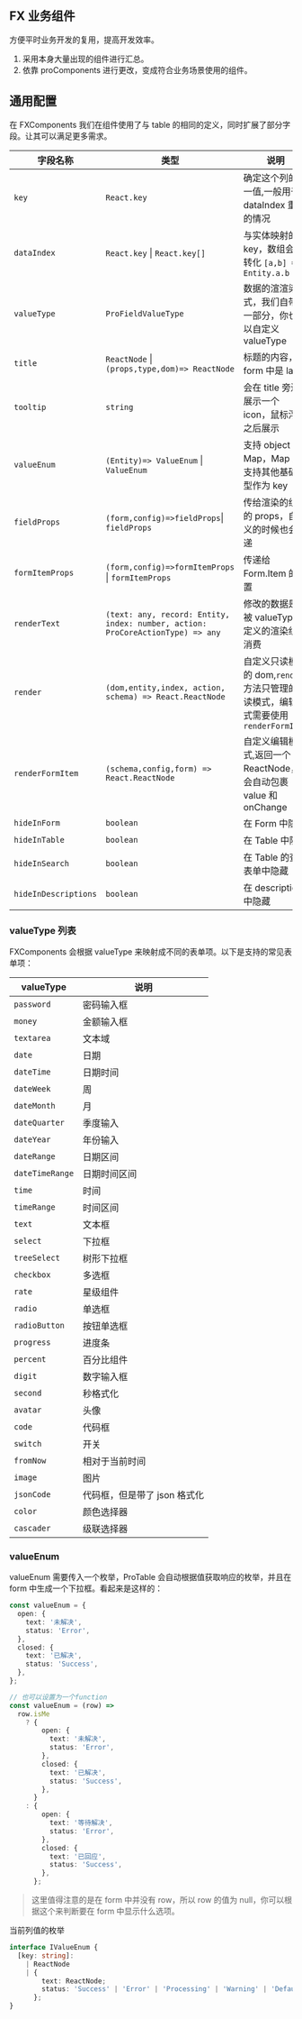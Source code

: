 ## FX 业务组件

方便平时业务开发的复用，提高开发效率。

1. 采用本身大量出现的组件进行汇总。
2. 依靠 proComponents 进行更改，变成符合业务场景使用的组件。

## 通用配置

在 FXComponents 我们在组件使用了与 table 的相同的定义，同时扩展了部分字段。让其可以满足更多需求。

| 字段名称             | 类型                                                                           | 说明                                                                                  |
| -------------------- | ------------------------------------------------------------------------------ | ------------------------------------------------------------------------------------- |
| `key`                | `React.key`                                                                    | 确定这个列的唯一值,一般用于 dataIndex 重复的情况                                      |
| `dataIndex`          | `React.key` \| `React.key[]`                                                   | 与实体映射的 key，数组会被转化 `[a,b] => Entity.a.b`                                  |
| `valueType`          | `ProFieldValueType`                                                            | 数据的渲渲染方式，我们自带了一部分，你也可以自定义 valueType                          |
| `title`              | `ReactNode` \|`(props,type,dom)=> ReactNode`                                   | 标题的内容，在 form 中是 label                                                        |
| `tooltip`            | `string`                                                                       | 会在 title 旁边展示一个 icon，鼠标浮动之后展示                                        |
| `valueEnum`          | `(Entity)=> ValueEnum` \| `ValueEnum`                                          | 支持 object 和 Map，Map 是支持其他基础类型作为 key                                    |
| `fieldProps`         | `(form,config)=>fieldProps`\| `fieldProps`                                     | 传给渲染的组件的 props，自定义的时候也会传递                                          |
| `formItemProps`      | `(form,config)=>formItemProps` \| `formItemProps`                              | 传递给 Form.Item 的配置                                                               |
| `renderText`         | `(text: any, record: Entity, index: number, action: ProCoreActionType) => any` | 修改的数据是会被 valueType 定义的渲染组件消费                                         |
| `render`             | `(dom,entity,index, action, schema) => React.ReactNode`                        | 自定义只读模式的 dom,`render` 方法只管理的只读模式，编辑模式需要使用 `renderFormItem` |
| `renderFormItem`     | `(schema,config,form) => React.ReactNode`                                      | 自定义编辑模式,返回一个 ReactNode，会自动包裹 value 和 onChange                       |
| `hideInForm`         | `boolean`                                                                      | 在 Form 中隐藏                                                                        |
| `hideInTable`        | `boolean`                                                                      | 在 Table 中隐藏                                                                       |
| `hideInSearch`       | `boolean`                                                                      | 在 Table 的查询表单中隐藏                                                             |
| `hideInDescriptions` | `boolean`                                                                      | 在 descriptions 中隐藏                                                                |

### valueType 列表

FXComponents 会根据 valueType 来映射成不同的表单项。以下是支持的常见表单项：

| valueType       | 说明                         |
| --------------- | ---------------------------- |
| `password`      | 密码输入框                   |
| `money`         | 金额输入框                   |
| `textarea`      | 文本域                       |
| `date`          | 日期                         |
| `dateTime`      | 日期时间                     |
| `dateWeek`      | 周                           |
| `dateMonth`     | 月                           |
| `dateQuarter`   | 季度输入                     |
| `dateYear`      | 年份输入                     |
| `dateRange`     | 日期区间                     |
| `dateTimeRange` | 日期时间区间                 |
| `time`          | 时间                         |
| `timeRange`     | 时间区间                     |
| `text`          | 文本框                       |
| `select`        | 下拉框                       |
| `treeSelect`    | 树形下拉框                   |
| `checkbox`      | 多选框                       |
| `rate`          | 星级组件                     |
| `radio`         | 单选框                       |
| `radioButton`   | 按钮单选框                   |
| `progress`      | 进度条                       |
| `percent`       | 百分比组件                   |
| `digit`         | 数字输入框                   |
| `second`        | 秒格式化                     |
| `avatar`        | 头像                         |
| `code`          | 代码框                       |
| `switch`        | 开关                         |
| `fromNow`       | 相对于当前时间               |
| `image`         | 图片                         |
| `jsonCode`      | 代码框，但是带了 json 格式化 |
| `color`         | 颜色选择器                   |
| `cascader`      | 级联选择器                   |

### valueEnum

valueEnum 需要传入一个枚举，ProTable 会自动根据值获取响应的枚举，并且在 form 中生成一个下拉框。看起来是这样的：

```ts | pure
const valueEnum = {
  open: {
    text: '未解决',
    status: 'Error',
  },
  closed: {
    text: '已解决',
    status: 'Success',
  },
};

// 也可以设置为一个function
const valueEnum = (row) =>
  row.isMe
    ? {
        open: {
          text: '未解决',
          status: 'Error',
        },
        closed: {
          text: '已解决',
          status: 'Success',
        },
      }
    : {
        open: {
          text: '等待解决',
          status: 'Error',
        },
        closed: {
          text: '已回应',
          status: 'Success',
        },
      };
```

> 这里值得注意的是在 form 中并没有 row，所以 row 的值为 null，你可以根据这个来判断要在 form 中显示什么选项。

当前列值的枚举

```typescript | pure
interface IValueEnum {
  [key: string]:
    | ReactNode
    | {
        text: ReactNode;
        status: 'Success' | 'Error' | 'Processing' | 'Warning' | 'Default';
      };
}
```
